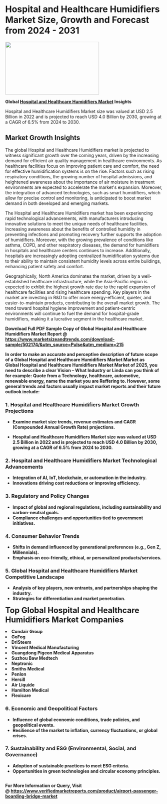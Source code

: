 <H1>Hospital and Healthcare Humidifiers Market Size, Growth and Forecast from 2024 - 2031</H1><img class="aligncenter size-medium wp-image-584254" src="https://thirdeyenews.in/wp-content/uploads/2024/09/Global-Market-Research-300x168.jpeg" alt="" width="300" height="168" /><p><strong>Global&nbsp;<a href="https://www.marketsizeandtrends.com/download-sample/502174/&amp;utm_source=Pulse&amp;utm_medium=215">Hospital and Healthcare Humidifiers Market</a> Insights</strong></p><p>Hospital and Healthcare Humidifiers Market size was valued at USD 2.5 Billion in 2022 and is projected to reach USD 4.0 Billion by 2030, growing at a CAGR of 6.5% from 2024 to 2030.</p><p><h2>Market Growth Insights</h2> <p>The global Hospital and Healthcare Humidifiers market is projected to witness significant growth over the coming years, driven by the increasing demand for efficient air quality management in healthcare environments. As healthcare facilities focus on improving patient care and comfort, the need for effective humidification systems is on the rise. Factors such as rising respiratory conditions, the growing number of hospital admissions, and heightened awareness about the importance of air moisture in treatment environments are expected to accelerate the market's expansion. Moreover, the integration of advanced technologies, such as smart humidifiers, which allow for precise control and monitoring, is anticipated to boost market demand in both developed and emerging markets.</p> <p><strong></strong></p> <p>The Hospital and Healthcare Humidifiers market has been experiencing rapid technological advancements, with manufacturers introducing innovative solutions to meet the unique needs of healthcare facilities. Increasing awareness about the benefits of controlled humidity in preventing infections and promoting recovery further supports the adoption of humidifiers. Moreover, with the growing prevalence of conditions like asthma, COPD, and other respiratory diseases, the demand for humidifiers in hospitals and healthcare centers continues to increase. Additionally, hospitals are increasingly adopting centralized humidification systems due to their ability to maintain consistent humidity levels across entire buildings, enhancing patient safety and comfort.</p> <p>Geographically, North America dominates the market, driven by a well-established healthcare infrastructure, while the Asia-Pacific region is expected to exhibit the highest growth rate due to the rapid expansion of healthcare facilities and rising healthcare spending. Key players in the market are investing in R&D to offer more energy-efficient, quieter, and easier-to-maintain products, contributing to the overall market growth. The trend toward hospital hygiene improvement and patient-centric environments will continue to fuel the demand for hospital-grade humidifiers, making it a lucrative segment in the healthcare market.</p> <p><strong></p><p><span class=""><strong>Download Full PDF Sample Copy of Global Hospital and Healthcare Humidifiers Market Report</strong> @ <a href="https://www.marketsizeandtrends.com/download-sample/502174/&amp;utm_source=Pulse&amp;utm_medium=215" target="_blank">https://www.marketsizeandtrends.com/download-sample/502174/&amp;utm_source=Pulse&amp;utm_medium=215</a></span></p><p>In order to make an accurate and perceptive description of future scope of a Global&nbsp;Hospital and Healthcare Humidifiers Market Market as Global&nbsp;Hospital and Healthcare Humidifiers Market Market of 2025, you need to describe a clear Vision &ndash; What Industry or Linda can you think of for example: Quote from a Technology, healthcare, automotive, renewable energy, name the market you are Reffering to. However, some general trends and factors usually impact market reports and their future outlook include:</p><h3>1.&nbsp;<strong>Hospital and Healthcare Humidifiers Market Growth Projections</strong></h3><ul><li>Examine market size trends, revenue estimates and CAGR (Compounded Annual Growth Rate) projections.</li><li><p>Hospital and Healthcare Humidifiers Market size was valued at USD 2.5 Billion in 2022 and is projected to reach USD 4.0 Billion by 2030, growing at a CAGR of 6.5% from 2024 to 2030.</p></li></ul><h3>2.&nbsp;<strong>Hospital and Healthcare Humidifiers Market Technological Advancements</strong></h3><ul><li>Integration of AI, IoT, blockchain, or automation in the industry.</li><li>Innovations driving cost reductions or improving efficiency.</li></ul><h3>3.&nbsp;<strong>Regulatory and Policy Changes</strong></h3><ul><li>Impact of global and regional regulations, including sustainability and carbon-neutral goals.</li><li>Compliance challenges and opportunities tied to government initiatives.</li></ul><h3>4.&nbsp;<strong>Consumer Behavior Trends</strong></h3><ul><li>Shifts in demand influenced by generational preferences (e.g., Gen Z, Millennials).</li><li>Emphasis on eco-friendly, ethical, or personalized products/services.</li></ul><h3>5.&nbsp;<strong>Global Hospital and Healthcare Humidifiers Market Competitive Landscape</strong></h3><ul><li>Analysis of key players, new entrants, and partnerships shaping the industry.</li><li>Strategies for differentiation and market penetration.</li></ul><p data-pm-slice="1 1 []"><span style="color: inherit; font-family: inherit; font-size: 25px;">Top Global Hospital and Healthcare Humidifiers Market Companies</span></p><div class="" data-test-id=""><p><li>Condair Group</li><li> GoFog</li><li> DriSteem</li><li> Vincent Medical Manufacturing</li><li> Guangdong Pigeon Medical Apparatus</li><li> Suzhou Baw Medtech</li><li> Neptronic</li><li> Smiths Medical</li><li> Penlon</li><li> Hersill</li><li> Air Liquide</li><li> Hamilton Medical</li><li> Flexicare</li></p></div><h3>6.&nbsp;<strong>Economic and Geopolitical Factors</strong></h3><ul><li>Influence of global economic conditions, trade policies, and geopolitical events.</li><li>Resilience of the market to inflation, currency fluctuations, or global crises.</li></ul><h3>7.&nbsp;<strong>Sustainability and ESG (Environmental, Social, and Governance)</strong></h3><ul><li>Adoption of sustainable practices to meet ESG criteria.</li><li>Opportunities in green technologies and circular economy principles.</li></ul><h2><strong style="font-size: 14px;">For More Information or Query, Visit @&nbsp;</strong><a style="background-color: #ffffff; font-size: 14px;" href="https://www.marketsizeandtrends.com/report/hospital-and-healthcare-humidifiers-market/" target="_blank">https://www.verifiedmarketreports.com/product/airport-passenger-boarding-bridge-market</a></h2>
